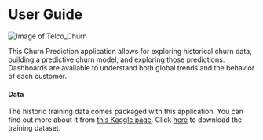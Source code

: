 # User Guide

![Image of Telco_Churn](https://raw.githubusercontent.com/h2oai/wave-churn-risk/develop/static/churn.png?token=ABIKN6VI76XCIAZU5U6SGCC7XQHBW)


This Churn Prediction application allows for exploring historical churn data, building a predictive churn model, and exploring those predictions. Dashboards are available to understand both global trends and the behavior of each customer.
 

#### Data
The historic training data comes packaged with this application. You can find out more about it from
                [this Kaggle page](https://www.kaggle.com/c/churn-analytics-bda/overview). Click
                [here](#) to download the training dataset.